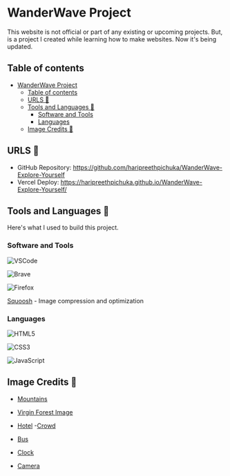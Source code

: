 # WanderWave Project

This website is not official or part of any existing or upcoming projects. But, is a project I created while learning how to make websites. Now it's being updated.

## Table of contents

- [WanderWave Project](#makemytrip-demo-project)
  - [Table of contents](#table-of-contents)
  - [URLS 🔗](#urls-)
  - [Tools and Languages 🔨](#tools-and-languages-)
    - [Software and Tools](#software-and-tools)
    - [Languages](#languages)
  - [Image Credits 👱](#image-credits-)

## URLS 🔗

- GitHub Repository: https://github.com/haripreethpichuka/WanderWave-Explore-Yourself
- Vercel Deploy: https://haripreethpichuka.github.io/WanderWave-Explore-Yourself/

## Tools and Languages 🔨

Here's what I used to build this project.

### Software and Tools

![VSCode](https://img.shields.io/badge/Visual%20Studio%20Code-007ACC.svg?style=for-the-badge&logo=Visual-Studio-Code&logoColor=white)

![Brave](https://img.shields.io/badge/Brave-FB542B.svg?style=for-the-badge&logo=Brave&logoColor=white)

![Firefox](https://img.shields.io/badge/Firefox%20Browser-FF7139.svg?style=for-the-badge&logo=Firefox-Browser&logoColor=white)

[Squoosh](https://squoosh.app/) - Image compression and optimization


### Languages

![HTML5](https://img.shields.io/badge/html5-%23E34F26.svg?style=for-the-badge&logo=html5&logoColor=white)

![CSS3](https://img.shields.io/badge/css3-%231572B6.svg?style=for-the-badge&logo=css3&logoColor=white)

![JavaScript](https://img.shields.io/badge/javascript-%23323330.svg?style=for-the-badge&logo=javascript&logoColor=%23F7DF1E)


## Image Credits 👱

- [Mountains](https://unsplash.com/@jeremybishop?utm_content=creditCopyText&utm_medium=referral&utm_source=unsplash)

- [Virgin Forest Image](https://unsplash.com/@danroizer?utm_content=creditCopyText&utm_medium=referral&utm_source=unsplash)
- [Hotel](https://unsplash.com/@bilderboken?utm_content=creditCopyText&utm_medium=referral&utm_source=unsplash) -[Crowd](https://unsplash.com/@omarlopez1?utm_content=creditCopyText&utm_medium=referral&utm_source=unsplash)
- [Bus](https://unsplash.com/@jonathanborba?utm_content=creditCopyText&utm_medium=referral&utm_source=unsplash)
- [Clock](https://unsplash.com/@srosinger3997?utm_content=creditCopyText&utm_medium=referral&utm_source=unsplash)
- [Camera](https://unsplash.com/@sharegrid)
